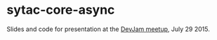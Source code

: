 # sytac-core-async
Slides and code for presentation at the [DevJam meetup](http://www.meetup.com/Sytac-Dev-Jam/events/223330464/), July 29 2015.

